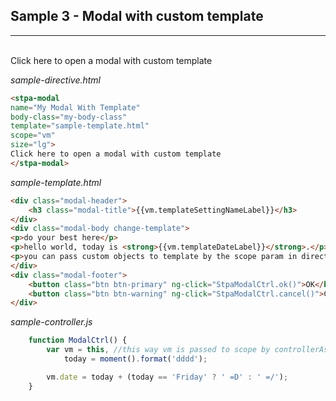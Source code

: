 ## Sample 3 - Modal with custom template
----------------------------------------

<stpa-modal
name="My Modal With Template"
body-class="my-body-class"
template="sample-template.html"
scope="vm"
size="lg">                     
Click here to open a modal with custom template
</stpa-modal>

*sample-directive.html*
```html
<stpa-modal
name="My Modal With Template"
body-class="my-body-class"
template="sample-template.html"
scope="vm"
size="lg">                     
Click here to open a modal with custom template
</stpa-modal>
```

*sample-template.html*
```html
<div class="modal-header">
    <h3 class="modal-title">{{vm.templateSettingNameLabel}}</h3>
</div>
<div class="modal-body change-template">
<p>do your best here</p>
<p>hello world, today is <strong>{{vm.templateDateLabel}}</strong>.</p>
<p>you can pass custom objects to template by the scope param in directive</p>
</div>
<div class="modal-footer">
    <button class="btn btn-primary" ng-click="StpaModalCtrl.ok()">OK</button>
    <button class="btn btn-warning" ng-click="StpaModalCtrl.cancel()">Cancel</button>
</div>
```

*sample-controller.js*
```js
    function ModalCtrl() {
        var vm = this, //this way vm is passed to scope by controllerAs syntax with no using of $scope
            today = moment().format('dddd');

        vm.date = today + (today == 'Friday' ? ' =D' : ' =/');
    }
```